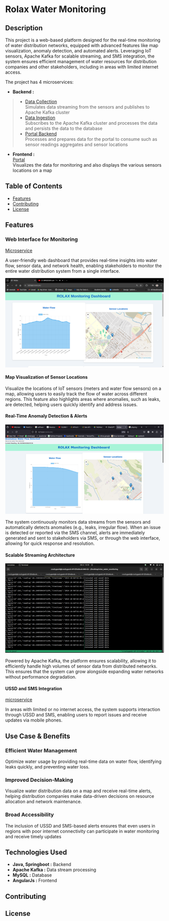 # Rolax Water Monitoring

## Description

This project is a web-based platform designed for the real-time monitoring of water distribution networks, equipped with advanced features like map visualization, anomaly detection, and automated alerts. Leveraging IoT sensors, Apache Kafka for scalable streaming, and SMS integration, the system ensures efficient management of water resources for distribution companies and other stakeholders, including in areas with limited internet access.

The project has 4 microservices:  

- **Backend :**

>- [Data Collection](https://github.com/Mburu-Elvis/Rolax_Water_Monitoring/tree/main/data_collection)  
Simulates data streaming from the sensors and publishes to Apache Kafka cluster
>- [Data Ingestion](https://github.com/Mburu-Elvis/Rolax_Water_Monitoring/tree/main/dataIngestion)  
Subscribes to the Apache Kafka cluster and processes the data and persists the data to the database
>- [Portal Backend](https://github.com/Mburu-Elvis/Rolax_Water_Monitoring/tree/main/portal_backend)  
Processes and prepares data for the portal to consume such as sensor readings aggregates and sensor locations

- **Frontend :**  
[Portal](https://github.com/Mburu-Elvis/Rolax_Water_Monitoring/tree/main/portal)  
Visualizes the data for monitoring and also displays the various sensors locations on a map

## Table of Contents

- [Features](#features)
- [Contributing](#contributing)
- [License](#license)

## Features

### Web Interface for Monitoring

[Microservice](https://github.com/Mburu-Elvis/Rolax_Water_Monitoring/tree/main/portal)

A user-friendly web dashboard that provides real-time insights into water flow, sensor data, and network health, enabling stakeholders to monitor the entire water distribution system from a single interface.

![Web Dashboard](dashboard1.png)

#### Map Visualization of Sensor Locations

Visualize the locations of IoT sensors (meters and water flow sensors) on a map, allowing users to easily track the flow of water across different regions. This feature also highlights areas where anomalies, such as leaks, are detected, helping users quickly identify and address issues.

#### Real-Time Anomaly Detection & Alerts

![Abnormal Flow](abnormalFlow.png)

The system continuously monitors data streams from the sensors and automatically detects anomalies (e.g., leaks, irregular flow). When an issue is detected or reported via the SMS channel, alerts are immediately generated and sent to stakeholders via SMS, or through the web interface, allowing for quick response and resolution.

#### Scalable Streaming Architecture

![Data Streaming](dataStreamProcessing.png)

Powered by Apache Kafka, the platform ensures scalability, allowing it to efficiently handle high volumes of sensor data from distributed networks. This ensures that the system can grow alongside expanding water networks without performance degradation.

#### USSD and SMS Integration

[microservice](https://github.com/Mburu-Elvis/rolax_ussd)

In areas with limited or no internet access, the system supports interaction through USSD and SMS, enabling users to report issues and receive updates via mobile phones.

## Use Case & Benefits

### Efficient Water Management

Optimize water usage by providing real-time data on water flow, identifying leaks quickly, and preventing water loss.

### Improved Decision-Making

Visualize water distribution data on a map and receive real-time alerts, helping distribution companies make data-driven decisions on resource allocation and network maintenance.

### Broad Accessibility

The inclusion of USSD and SMS-based alerts ensures that even users in regions with poor internet connectivity can participate in water monitoring and receive timely updates

## Technologies Used

- **Java, Springboot :** Backend
- **Apache Kafka :** Data stream processing
- **MySQL :** Database
- **AngularJs :** Frontend

## Contributing

## License
